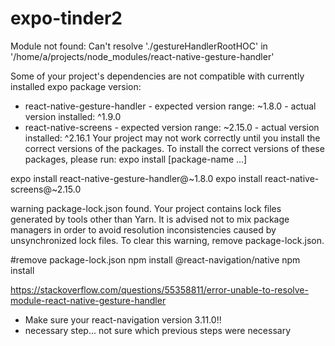 # expo-tinder2

Module not found: Can't resolve './gestureHandlerRootHOC' in '/home/a/projects/node_modules/react-native-gesture-handler'

Some of your project's dependencies are not compatible with currently installed expo package version:
 - react-native-gesture-handler - expected version range: ~1.8.0 - actual version installed: ^1.9.0
 - react-native-screens - expected version range: ~2.15.0 - actual version installed: ^2.16.1
Your project may not work correctly until you install the correct versions of the packages.
To install the correct versions of these packages, please run: expo install [package-name ...]

expo install react-native-gesture-handler@~1.8.0
expo install react-native-screens@~2.15.0 

warning package-lock.json found. Your project contains lock files generated by tools other than Yarn. It is advised not to mix package managers in order to avoid resolution inconsistencies caused by unsynchronized lock files. To clear this warning, remove package-lock.json.

#remove package-lock.json
npm install @react-navigation/native
npm install

https://stackoverflow.com/questions/55358811/error-unable-to-resolve-module-react-native-gesture-handler
- Make sure your react-navigation version 3.11.0!!
- necessary step... not sure which previous steps were necessary

